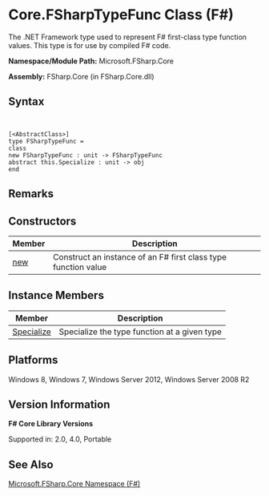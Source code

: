 # Core.FSharpTypeFunc Class (F#)

The .NET Framework type used to represent F# first-class type function values. This type is for use by compiled F# code.

**Namespace/Module Path:** Microsoft.FSharp.Core

**Assembly:** FSharp.Core (in FSharp.Core.dll)


## Syntax


```


[<AbstractClass>]
type FSharpTypeFunc =
class
new FSharpTypeFunc : unit -> FSharpTypeFunc
abstract this.Specialize : unit -> obj
end

```



## Remarks

## Constructors


|Member|Description|
|------|-----------|
|[new](http://msdn.microsoft.com/en-us/library/4c7b22be-9988-4429-8a00-fa109cc92a5e)|Construct an instance of an F# first class type function value|

## Instance Members


|Member|Description|
|------|-----------|
|[Specialize](http://msdn.microsoft.com/en-us/library/f783f869-2202-429f-95c7-97dc074a688f)|Specialize the type function at a given type|

## Platforms
Windows 8, Windows 7, Windows Server 2012, Windows Server 2008 R2


## Version Information
**F# Core Library Versions**

Supported in: 2.0, 4.0, Portable




## See Also
[Microsoft.FSharp.Core Namespace &#40;F&#35;&#41;](Microsoft.FSharp.Core+Namespace+%28FSharp%29.md)


